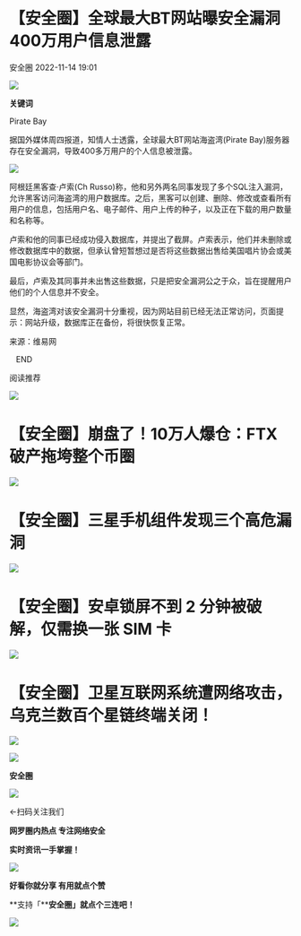 #  【安全圈】全球最大BT网站曝安全漏洞400万用户信息泄露   
 安全圈   2022-11-14 19:01  
  
![](https://mmbiz.qpic.cn/mmbiz_jpg/aBHpjnrGylhsbTgR2rvxiaj6TdBic8N0malraRfL1GYDloJW4oumibPMiaeVKyz0bJQcn61uicFZSAaBDlgmq0HlnSw/640?wx_fmt=jpeg "")  
  
**关键词**  
  
  
  
Pirate Bay  
  
  
据国外媒体周四报道，知情人士透露，全球最大BT网站海盗湾(Pirate Bay)服务器存在安全漏洞，导致400多万用户的个人信息被泄露。  
  
![](https://mmbiz.qpic.cn/mmbiz_png/aBHpjnrGylhsbTgR2rvxiaj6TdBic8N0maTO8kvhZP8Gj5uDaXjZsyKyWA8MHMSMAricF7ibKGKw1dvu76fnF5oQCA/640?wx_fmt=png "")  
  
阿根廷黑客查·卢索(Ch Russo)称，他和另外两名同事发现了多个SQL注入漏洞，允许黑客访问海盗湾的用户数据库。之后，黑客可以创建、删除、修改或查看所有用户的信息，包括用户名、电子邮件、用户上传的种子，以及正在下载的用户数量和名称等。  
  
  
卢索和他的同事已经成功侵入数据库，并提出了截屏。卢索表示，他们并未删除或修改数据库中的数据，但承认曾短暂想过是否将这些数据出售给美国唱片协会或美国电影协议会等部门。  
  
  
最后，卢索及其同事并未出售这些数据，只是把安全漏洞公之于众，旨在提醒用户他们的个人信息并不安全。  
  
  
显然，海盗湾对该安全漏洞十分重视，因为网站目前已经无法正常访问，页面提示：网站升级，数据库正在备份，将很快恢复正常。  
  
  
来源：维易网  
  
   END    
  
  
阅读推荐  
  
  
![](https://mmbiz.qpic.cn/mmbiz_jpg/aBHpjnrGylhsbTgR2rvxiaj6TdBic8N0ma1WDXvkAPRpDaOJhIicBrWe4WkedCg0dbVibhtY32Sh0jp7cNQzudlKag/640?wx_fmt=jpeg "")  
# 【安全圈】崩盘了！10万人爆仓：FTX破产拖垮整个币圈  
  
  
![](https://mmbiz.qpic.cn/mmbiz_jpg/aBHpjnrGylhsbTgR2rvxiaj6TdBic8N0maTeNh1m0Pf3g2VtEwur36j0Hgqz2YgPoibN6ScibRPBNtibnnHmXLXSjwQ/640?wx_fmt=jpeg "")  
# 【安全圈】三星手机组件发现三个高危漏洞  
  
  
![](https://mmbiz.qpic.cn/mmbiz_jpg/aBHpjnrGylhsbTgR2rvxiaj6TdBic8N0mabXsqgbGBd2UD787G8ejEgAlOufCOwibmu1FcgMmqybr35NKo7SGpTLQ/640?wx_fmt=jpeg "")  
# 【安全圈】安卓锁屏不到 2 分钟被破解，仅需换一张 SIM 卡  
  
  
![](https://mmbiz.qpic.cn/mmbiz_jpg/aBHpjnrGylhsbTgR2rvxiaj6TdBic8N0maSYFxedzs2pXotK8c03moVKtJebqlL6gouxUXcHb6ehIG2apYArtQcw/640?wx_fmt=jpeg "")  
# 【安全圈】卫星互联网系统遭网络攻击，乌克兰数百个星链终端关闭！  
  
  
  
  
![](https://mmbiz.qpic.cn/mmbiz_gif/aBHpjnrGylgeVsVlL5y1RPJfUdozNyCEft6M27yliapIdNjlcdMaZ4UR4XxnQprGlCg8NH2Hz5Oib5aPIOiaqUicDQ/640?wx_fmt=gif&wxfrom=5&wx_lazy=1 "")  
  
  
  
![](https://mmbiz.qpic.cn/mmbiz_png/aBHpjnrGylgeVsVlL5y1RPJfUdozNyCEDQIyPYpjfp0XDaaKjeaU6YdFae1iagIvFmFb4djeiahnUy2jBnxkMbaw/640?wx_fmt=png&wxfrom=5&wx_lazy=1&wx_co=1 "")  
  
**安全圈**  
  
![](https://mmbiz.qpic.cn/mmbiz_gif/aBHpjnrGylgeVsVlL5y1RPJfUdozNyCEft6M27yliapIdNjlcdMaZ4UR4XxnQprGlCg8NH2Hz5Oib5aPIOiaqUicDQ/640?wx_fmt=gif&wxfrom=5&wx_lazy=1 "")  
  
  
←扫码关注我们  
  
**网罗圈内热点 专注网络安全**  
  
**实时资讯一手掌握！**  
  
  
![](https://mmbiz.qpic.cn/mmbiz_gif/aBHpjnrGylgeVsVlL5y1RPJfUdozNyCE3vpzhuku5s1qibibQjHnY68iciaIGB4zYw1Zbl05GQ3H4hadeLdBpQ9wEA/640?wx_fmt=gif&wxfrom=5&wx_lazy=1 "")  
  
**好看你就分享 有用就点个赞**  
  
**支持「****安全圈」就点个三连吧！**  
  
![](https://mmbiz.qpic.cn/mmbiz_gif/aBHpjnrGylgeVsVlL5y1RPJfUdozNyCE3vpzhuku5s1qibibQjHnY68iciaIGB4zYw1Zbl05GQ3H4hadeLdBpQ9wEA/640?wx_fmt=gif&wxfrom=5&wx_lazy=1 "")  
  
  
